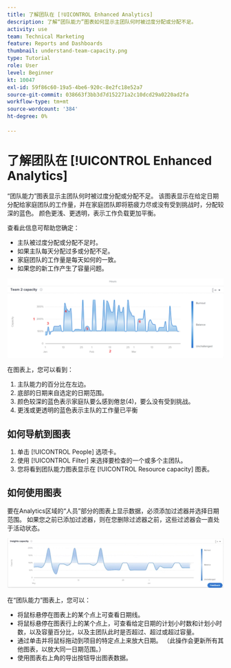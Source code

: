 ```yaml
---
title: 了解团队在 [!UICONTROL Enhanced Analytics]
description: 了解“团队能力”图表如何显示主团队何时被过度分配或分配不足。
activity: use
team: Technical Marketing
feature: Reports and Dashboards
thumbnail: understand-team-capacity.png
type: Tutorial
role: User
level: Beginner
kt: 10047
exl-id: 59f86c60-19a5-4be6-920c-8e2fc18e52a7
source-git-commit: 038663f3bb3d7d152271a2c10dcd29a0220ad2fa
workflow-type: tm+mt
source-wordcount: '384'
ht-degree: 0%

---
```


# 了解团队在 [!UICONTROL Enhanced Analytics]

“团队能力”图表显示主团队何时被过度分配或分配不足。 该图表显示在给定日期分配给家庭团队的工作量，并在家庭团队即将筋疲力尽或没有受到挑战时，分配较深的蓝色。 颜色更浅、更透明，表示工作负载更加平衡。

查看此信息可帮助您确定：

* 主队被过度分配或分配不足时。
* 如果主队每天分配过多或分配不足。
* 家庭团队的工作量是每天如何的一致。
* 如果您的新工作产生了容量问题。

![显示团队容量图的图像，其中包含以下项目符号中描述的区域的数字](assets/section-3-4.png)

在图表上，您可以看到：

1. 主队能力的百分比在左边。
1. 底部的日期来自选定的日期范围。
1. 颜色较深的蓝色表示家庭队要么感到倦怠(4)，要么没有受到挑战。
1. 更浅或更透明的蓝色表示主队的工作量已平衡

## 如何导航到图表

1. 单击 [!UICONTROL People] 选项卡。
1. 使用 [!UICONTROL Filter] 来选择要检查的一个或多个主团队。
1. 您将看到团队能力图表显示在 [!UICONTROL Resource capacity] 图表。

## 如何使用图表

要在Analytics区域的“人员”部分的图表上显示数据，必须添加过滤器并选择日期范围。 如果您之前已添加过滤器，则在您删除过滤器之前，这些过滤器会一直处于活动状态。

![显示团队能力图的图像](assets/section-3-5.png)

在“团队能力”图表上，您可以：

* 将鼠标悬停在图表上的某个点上可查看日期线。
* 将鼠标悬停在图表行上的某个点上，可查看给定日期的计划小时数和计划小时数，以及容量百分比，以及主团队此时是否超过、超过或超过容量。
* 通过单击并将鼠标拖动到项目的特定点上来放大日期。 （此操作会更新所有其他图表，以放大同一日期范围。）
* 使用图表右上角的导出按钮导出图表数据。
